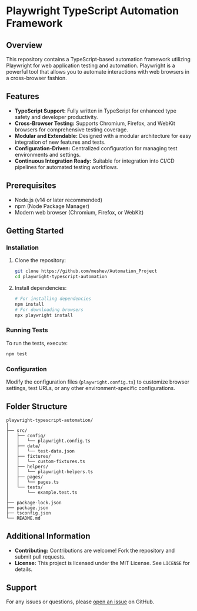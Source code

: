 # Playwright TypeScript Automation Framework

## Overview

This repository contains a TypeScript-based automation framework utilizing Playwright for web application testing and automation. Playwright is a powerful tool that allows you to automate interactions with web browsers in a cross-browser fashion.

## Features

- **TypeScript Support:** Fully written in TypeScript for enhanced type safety and developer productivity.
- **Cross-Browser Testing:** Supports Chromium, Firefox, and WebKit browsers for comprehensive testing coverage.
- **Modular and Extendable:** Designed with a modular architecture for easy integration of new features and tests.
- **Configuration-Driven:** Centralized configuration for managing test environments and settings.
- **Continuous Integration Ready:** Suitable for integration into CI/CD pipelines for automated testing workflows.

## Prerequisites

- Node.js (v14 or later recommended)
- npm (Node Package Manager)
- Modern web browser (Chromium, Firefox, or WebKit)

## Getting Started

### Installation

1. Clone the repository:

   ```bash
   git clone https://github.com/meshev/Automation_Project
   cd playwright-typescript-automation
   ```

2. Install dependencies:

   ```bash
   # For installing dependencies
   npm install
   # For downloading browsers
   npx playwright install
   ```

### Running Tests

To run the tests, execute:

```bash
npm test
```

### Configuration

Modify the configuration files (`playwright.config.ts`) to customize browser settings, test URLs, or any other environment-specific configurations.

## Folder Structure

```plaintext
playwright-typescript-automation/
│
├── src/
│   ├── config/
│   │   └── playwright.config.ts
│   ├── data/
│   │   └── test-data.json
│   ├── fixtures/
│   │   └── custom-fixtures.ts
│   ├── helpers/
│   │   └── playwright-helpers.ts
│   ├── pages/
│   │   └── pages.ts
│   └── tests/
│       └── example.test.ts
│
├── package-lock.json
├── package.json
├── tsconfig.json
└── README.md
```

## Additional Information

- **Contributing:** Contributions are welcome! Fork the repository and submit pull requests.
- **License:** This project is licensed under the MIT License. See `LICENSE` for details.

## Support

For any issues or questions, please [open an issue](https://github.com/meshev/Automation_Project/issues) on GitHub.
